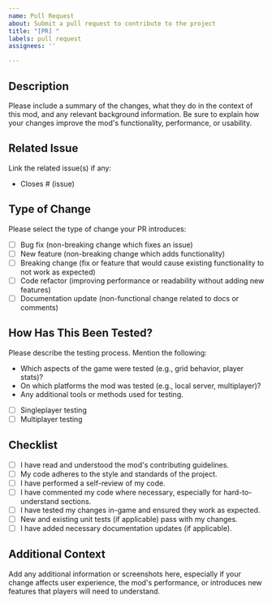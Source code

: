 ```yaml
---
name: Pull Request
about: Submit a pull request to contribute to the project
title: "[PR] "
labels: pull request
assignees: ''

---
```


## Description

Please include a summary of the changes, what they do in the context of this mod, and any relevant background information. Be sure to explain how your changes improve the mod's functionality, performance, or usability.

## Related Issue

Link the related issue(s) if any:
- Closes # (issue)

## Type of Change

Please select the type of change your PR introduces:

- [ ] Bug fix (non-breaking change which fixes an issue)
- [ ] New feature (non-breaking change which adds functionality)
- [ ] Breaking change (fix or feature that would cause existing functionality to not work as expected)
- [ ] Code refactor (improving performance or readability without adding new features)
- [ ] Documentation update (non-functional change related to docs or comments)

## How Has This Been Tested?

Please describe the testing process. Mention the following:
- Which aspects of the game were tested (e.g., grid behavior, player stats)?
- On which platforms the mod was tested (e.g., local server, multiplayer)?
- Any additional tools or methods used for testing.

- [ ] Singleplayer testing
- [ ] Multiplayer testing

## Checklist

- [ ] I have read and understood the mod's contributing guidelines.
- [ ] My code adheres to the style and standards of the project.
- [ ] I have performed a self-review of my code.
- [ ] I have commented my code where necessary, especially for hard-to-understand sections.
- [ ] I have tested my changes in-game and ensured they work as expected.
- [ ] New and existing unit tests (if applicable) pass with my changes.
- [ ] I have added necessary documentation updates (if applicable).

## Additional Context

Add any additional information or screenshots here, especially if your change affects user experience, the mod's performance, or introduces new features that players will need to understand.

